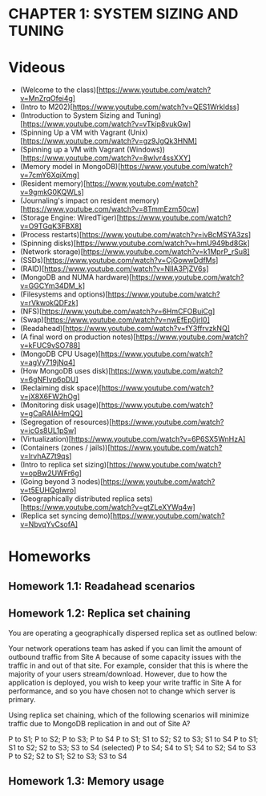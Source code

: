 # CHAPTER 1: SYSTEM SIZING AND TUNING

# Videous

* (Welcome to the class)[https://www.youtube.com/watch?v=MnZrqOfei4g]
* (Intro to M202)[https://www.youtube.com/watch?v=QES1Wrkldss]
* (Introduction to System Sizing and Tuning)[https://www.youtube.com/watch?v=vTkip8vukGw]
* (Spinning Up a VM with Vagrant (Unix)[https://www.youtube.com/watch?v=gz9JgQk3HNM]
* (Spinning up a VM with Vagrant (Windows))[https://www.youtube.com/watch?v=8wIvr4ssXXY]
* (Memory model in MongoDB)[https://www.youtube.com/watch?v=7cmY6XqiXmg]
* (Resident memory)[https://www.youtube.com/watch?v=9gmkG0KQWLs]
* (Journaling's impact on resident memory)[https://www.youtube.com/watch?v=8TmmEzm50cw]
* (Storage Engine: WiredTiger)[https://www.youtube.com/watch?v=O9TGqK3FBX8]
* (Process restarts)[https://www.youtube.com/watch?v=ivBcMSYA3zs]
* (Spinning disks)[https://www.youtube.com/watch?v=hmU949bd8Gk]
* (Network storage)[https://www.youtube.com/watch?v=k1MprP_rSu8]
* (SSDs)[https://www.youtube.com/watch?v=CjGowwDdfMs]
* (RAID)[https://www.youtube.com/watch?v=NlIA3PjZV6s]
* (MongoDB and NUMA hardware)[https://www.youtube.com/watch?v=GGCYm34DM_k]
* (Filesystems and options)[https://www.youtube.com/watch?v=rVkwokQDFzk]
* (NFS)[https://www.youtube.com/watch?v=6HmCFOBuiCg]
* (Swap)[https://www.youtube.com/watch?v=nwEfEp0jrI0]
* (Readahead)[https://www.youtube.com/watch?v=fY3ffrvzkNQ]
* (A final word on production notes)[https://www.youtube.com/watch?v=kFUC9vSO788]
* (MongoDB CPU Usage)[https://www.youtube.com/watch?v=agVy719jNq4]
* (How MongoDB uses disk)[https://www.youtube.com/watch?v=6gNFIvp6pDU]
* (Reclaiming disk space)[https://www.youtube.com/watch?v=jX8X6FW2hOg]
* (Monitoring disk usage)[https://www.youtube.com/watch?v=gCaRAIAHmQQ]
* (Segregation of resources)[https://www.youtube.com/watch?v=icGs8UL1pSw]
* (Virtualization)[https://www.youtube.com/watch?v=6P6SX5WnHzA]
* (Containers (zones / jails))[https://www.youtube.com/watch?v=lrvhAZ7t9qs]
* (Intro to replica set sizing)[https://www.youtube.com/watch?v=opBw2UWFr6g]
* (Going beyond 3 nodes)[https://www.youtube.com/watch?v=t5EUHQgIwro]
* (Geographically distributed replica sets)[https://www.youtube.com/watch?v=gtZLeXYWq4w]
* (Replica set syncing demo)[https://www.youtube.com/watch?v=NbvqYvCsofA]

# Homeworks
## Homework 1.1: Readahead scenarios 
## Homework 1.2: Replica set chaining 
You are operating a geographically dispersed replica set as outlined below:

Your network operations team has asked if you can limit the amount of outbound traffic from Site A because of some capacity issues with the traffic in and out of that site. For example, consider that this is where the majority of your users stream/download. However, due to how the application is deployed, you wish to keep your write traffic in Site A for performance, and so you have chosen not to change which server is primary.

Using replica set chaining, which of the following scenarios will minimize traffic due to MongoDB replication in and out of Site A?

P to S1; P to S2; P to S3; P to S4
P to S1; S1 to S2; S2 to S3; S1 to S4
P to S1; S1 to S2; S2 to S3; S3 to S4 (selected)
P to S4; S4 to S1; S4 to S2; S4 to S3
P to S2; S2 to S1; S2 to S3; S3 to S4

## Homework 1.3: Memory usage 
